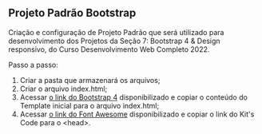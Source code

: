 ## Projeto Padrão Bootstrap

Criação e configuração de Projeto Padrão que será utilizado para desenvolvimento dos Projetos da Seção 7: Bootstrap 4 & Design responsivo, do Curso Desenvolvimento Web Completo 2022.

Passo a passo: 

1) Criar a pasta que armazenará os arquivos;
2) Criar o arquivo index.html;
3) Acessar <a href="https://getbootstrap.com.br/docs/4.1/getting-started/introduction/">o link do Bootstrap 4</a> disponibilizado e copiar o conteúdo do Template inicial para o arquivo index.html;
4) Acessar <a href="https://fontawesome.com/docs/web/setup/get-started">o link do Font Awesome</a> disponibilizado e copiar o link do Kit's Code para o &lt;head&gt;.